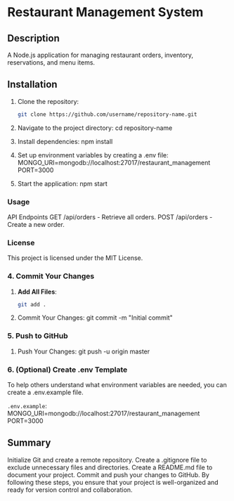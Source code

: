 # Restaurant Management System

## Description
A Node.js application for managing restaurant orders, inventory, reservations, and menu items.

## Installation

1. Clone the repository:
   ```bash
   git clone https://github.com/username/repository-name.git


2. Navigate to the project directory:
cd repository-name

3. Install dependencies:
npm install


4. Set up environment variables by creating a .env file:
MONGO_URI=mongodb://localhost:27017/restaurant_management
PORT=3000


5. Start the application:
npm start


### Usage
API Endpoints
GET /api/orders - Retrieve all orders.
POST /api/orders - Create a new order.


### License
This project is licensed under the MIT License.


### 4. Commit Your Changes

1. **Add All Files**:
   ```bash
   git add .

2. Commit Your Changes:
git commit -m "Initial commit"


### 5. Push to GitHub

1. Push Your Changes:
git push -u origin master

### 6. (Optional) Create .env Template
To help others understand what environment variables are needed, you can create a .env.example file.

`.env.example`:
MONGO_URI=mongodb://localhost:27017/restaurant_management
PORT=3000

## Summary
Initialize Git and create a remote repository.
Create a .gitignore file to exclude unnecessary files and directories.
Create a README.md file to document your project.
Commit and push your changes to GitHub.
By following these steps, you ensure that your project is well-organized and ready for version control and collaboration.
